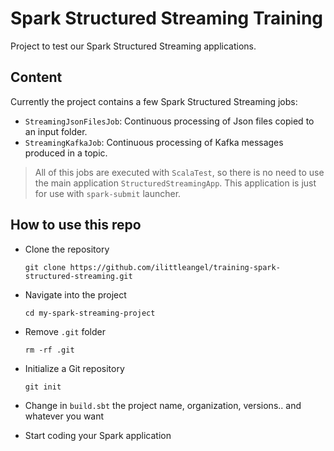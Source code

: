 # Spark Structured Streaming Training

Project to test our Spark Structured Streaming applications.

## Content

Currently the project contains a few Spark Structured Streaming jobs:

* `StreamingJsonFilesJob`: Continuous processing of Json files copied to an input folder.
* `StreamingKafkaJob`: Continuous processing of Kafka messages produced in a topic.

> All of this jobs are executed with `ScalaTest`, so there is no need to use
the main application `StructuredStreamingApp`. This application is just for
use with `spark-submit` launcher.


## How to use this repo

* Clone the repository

    `git clone https://github.com/ilittleangel/training-spark-structured-streaming.git`

* Navigate into the project

    `cd my-spark-streaming-project`

* Remove `.git` folder
    
    `rm -rf .git`

* Initialize a Git repository

    `git init`

* Change in `build.sbt` the project name, organization, versions.. and whatever you want

* Start coding your Spark application